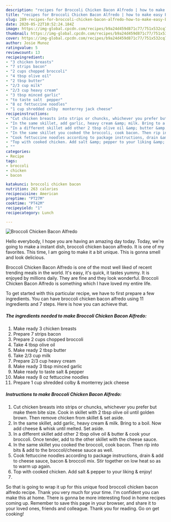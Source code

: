 ```yaml
---
description: "recipes for Broccoli Chicken Bacon Alfredo | how to make easy Broccoli Chicken Bacon Alfredo"
title: "recipes for Broccoli Chicken Bacon Alfredo | how to make easy Broccoli Chicken Bacon Alfredo"
slug: 289-recipes-for-broccoli-chicken-bacon-alfredo-how-to-make-easy-broccoli-chicken-bacon-alfredo
date: 2020-05-22T10:52:24.184Z
image: https://img-global.cpcdn.com/recipes/b9a24d459d871c77/751x532cq70/broccoli-chicken-bacon-alfredo-recipe-main-photo.jpg
thumbnail: https://img-global.cpcdn.com/recipes/b9a24d459d871c77/751x532cq70/broccoli-chicken-bacon-alfredo-recipe-main-photo.jpg
cover: https://img-global.cpcdn.com/recipes/b9a24d459d871c77/751x532cq70/broccoli-chicken-bacon-alfredo-recipe-main-photo.jpg
author: Josie Munoz
ratingvalue: 5
reviewcount: 13
recipeingredient:
- "3 chicken breasts"
- "7 strips bacon"
- "2 cups chopped broccoli"
- "4 tbsp olive oil"
- "2 tbsp butter"
- "2/3 cup milk"
- "2/3 cup heavy cream"
- "3 tbsp minced garlic"
- "to taste salt  pepper"
- "8 oz fettuccine noodles"
- "1 cup shredded colby  monterrey jack cheese"
recipeinstructions:
- "Cut chicken breasts into strips or chuncks, whichever you prefer but make them bite size. Cook in skillet with 2 tbsp olive oil until golden brown. Then remove chicken from skillet &amp; set aside."
- "In the same skillet, add garlic, heavy cream &amp; milk. Bring to a boil. Now add cheese &amp; whisk until melted. Set aside."
- "In a different skillet add other 2 tbsp olive oil &amp; butter &amp; cook your broccoli. Once tender, add to the other skillet with the cheese sauce."
- "In the same skillet you cooked the broccoli, cook bacon. Then rip into bits &amp; add to the broccoli/cheese sauce as well."
- "Cook fettuccine noodles according to package instructions, drain &amp; add to cheese sauce, bacon &amp; broccoli mix. Stir together on low heat so as to warm up again."
- "Top with cooked chicken. Add salt &amp; pepper to your liking &amp; enjoy!"
- ""
categories:
- Recipe
tags:
- broccoli
- chicken
- bacon

katakunci: broccoli chicken bacon 
nutrition: 263 calories
recipecuisine: American
preptime: "PT27M"
cooktime: "PT42M"
recipeyield: "1"
recipecategory: Lunch

---
```



![Broccoli Chicken Bacon Alfredo](https://img-global.cpcdn.com/recipes/b9a24d459d871c77/751x532cq70/broccoli-chicken-bacon-alfredo-recipe-main-photo.jpg)

Hello everybody, I hope you are having an amazing day today. Today, we're going to make a instant dish, broccoli chicken bacon alfredo. It is one of my favorites. This time, I am going to make it a bit unique. This is gonna smell and look delicious.

Broccoli Chicken Bacon Alfredo is one of the most well liked of recent trending meals in the world. It's easy, it's quick, it tastes yummy. It is enjoyed by millions daily. They are fine and they look wonderful. Broccoli Chicken Bacon Alfredo is something which I have loved my entire life.




To get started with this particular recipe, we have to first prepare a few ingredients. You can have broccoli chicken bacon alfredo using 11 ingredients and 7 steps. Here is how you can achieve that.

<!--inarticleads1-->

##### The ingredients needed to make Broccoli Chicken Bacon Alfredo:

1. Make ready 3 chicken breasts
1. Prepare 7 strips bacon
1. Prepare 2 cups chopped broccoli
1. Take 4 tbsp olive oil
1. Make ready 2 tbsp butter
1. Take 2/3 cup milk
1. Prepare 2/3 cup heavy cream
1. Make ready 3 tbsp minced garlic
1. Make ready to taste salt &amp; pepper
1. Make ready 8 oz fettuccine noodles
1. Prepare 1 cup shredded colby &amp; monterrey jack cheese




<!--inarticleads2-->

##### Instructions to make Broccoli Chicken Bacon Alfredo:

1. Cut chicken breasts into strips or chuncks, whichever you prefer but make them bite size. Cook in skillet with 2 tbsp olive oil until golden brown. Then remove chicken from skillet &amp; set aside.
1. In the same skillet, add garlic, heavy cream &amp; milk. Bring to a boil. Now add cheese &amp; whisk until melted. Set aside.
1. In a different skillet add other 2 tbsp olive oil &amp; butter &amp; cook your broccoli. Once tender, add to the other skillet with the cheese sauce.
1. In the same skillet you cooked the broccoli, cook bacon. Then rip into bits &amp; add to the broccoli/cheese sauce as well.
1. Cook fettuccine noodles according to package instructions, drain &amp; add to cheese sauce, bacon &amp; broccoli mix. Stir together on low heat so as to warm up again.
1. Top with cooked chicken. Add salt &amp; pepper to your liking &amp; enjoy!
1. 




So that is going to wrap it up for this unique food broccoli chicken bacon alfredo recipe. Thank you very much for your time. I'm confident you can make this at home. There is gonna be more interesting food in home recipes coming up. Remember to save this page in your browser, and share it to your loved ones, friends and colleague. Thank you for reading. Go on get cooking!
